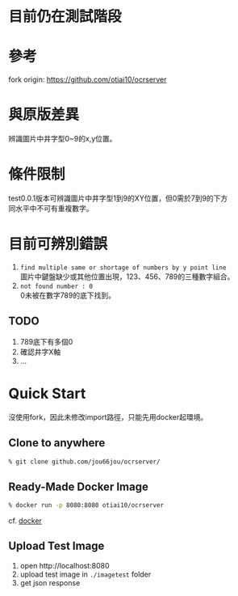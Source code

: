 # 目前仍在測試階段
# 參考
fork origin: https://github.com/otiai10/ocrserver

# 與原版差異
辨識圖片中井字型0~9的x,y位置。

# 條件限制
test0.0.1版本可辨識圖片中井字型1到9的XY位置，但0需於7到9的下方  
同水平中不可有重複數字。

# 目前可辨別錯誤
1. `find multiple same or shortage of numbers by y point line`  
圖片中鍵盤缺少或其他位置出現，123、456、789的三種數字組合。
2. `not found number : 0`  
0未被在數字789的底下找到。  

## TODO
1. 789底下有多個0
2. 確認井字X軸
3. ...

# Quick Start
沒使用fork，因此未修改import路徑，只能先用docker起環境。

## Clone to anywhere

```sh
% git clone github.com/jou66jou/ocrserver/
```

## Ready-Made Docker Image

```sh
% docker run -p 8080:8080 otiai10/ocrserver
```

cf. [docker](https://www.docker.com/products/docker-toolbox)

## Upload Test Image

1. open http://localhost:8080
2. upload test image in `./imagetest` folder 
3. get json response
